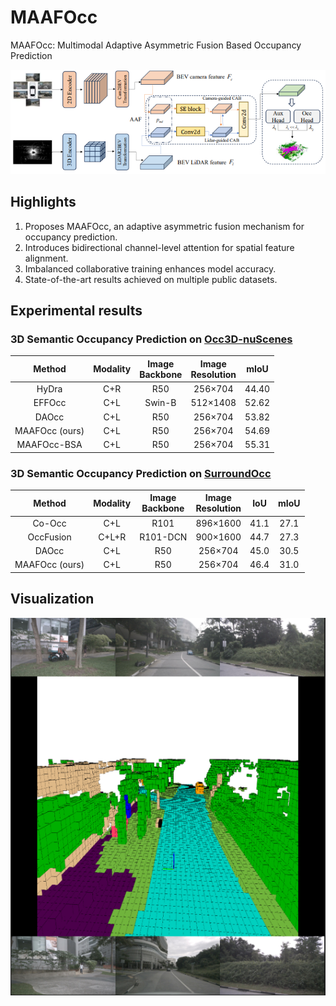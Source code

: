 # MAAFOcc
MAAFOcc: Multimodal Adaptive Asymmetric Fusion Based Occupancy Prediction

![MAAFOcc](figs/overview.png)

## Highlights
1. Proposes MAAFOcc, an adaptive asymmetric fusion mechanism for occupancy prediction.
2. Introduces bidirectional channel-level attention for spatial feature alignment.
3. Imbalanced collaborative training enhances model accuracy.
4. State-of-the-art results achieved on multiple public datasets.


## Experimental results

### 3D Semantic Occupancy Prediction on [Occ3D-nuScenes](https://github.com/Tsinghua-MARS-Lab/Occ3D)

| Method | Modality | Image <br/> Backbone | Image <br/> Resolution | mIoU  |
|:------:|:--------------------:|:--------------------:|:----------------------:|:-----:|
| HyDra  | C+R |        R50          |        256×704         | 44.40 |
| EFFOcc  | C+L|        Swin-B          |        512×1408        | 52.62 |
| DAOcc  |  C+L|       R50          |        256×704         | 53.82 |
| MAAFOcc (ours) | C+L |         R50          |        256×704         | 54.69 |
| MAAFOcc-BSA | C+L |         R50          |        256×704         | 55.31 |

### 3D Semantic Occupancy Prediction on [SurroundOcc](https://github.com/weiyithu/SurroundOcc)

| Method | Modality | Image <br/> Backbone | Image <br/> Resolution | IoU  | mIoU |
|:------:|:--------------------:|:--------------------:|:----------------------:|:----:|:----:|
| Co-Occ | C+L |        R101          |        896×1600         | 41.1 | 27.1 | 
| OccFusion | C+L+R |        R101-DCN          |        900×1600         | 44.7 | 27.3 | 
| DAOcc | C+L |        R50          |        256×704         | 45.0 | 30.5 | 
| MAAFOcc (ours) | C+L |         R50          |        256×704         | 46.4 | 31.0 | 


## Visualization
![](figs/occ_show.png)

